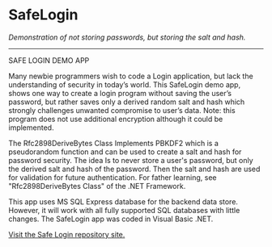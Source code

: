 # SafeLogin
<em>Demonstration of not storing passwords, but storing the salt and hash.</em>
<hr>

SAFE LOGIN DEMO APP

<p>Many newbie programmers wish to code a Login application, but lack the understanding of security in today’s world.  This SafeLogin demo app, shows one way to create a login program without saving the user’s password, but rather saves only a derived random salt and hash which strongly challenges unwanted compromise to user’s data. Note: this program does not use additional encryption although it could be implemented.</p>

<p>The Rfc2898DeriveBytes Class Implements PBKDF2 which is a pseudorandom function and can be used to create a salt and hash for password security. The idea Is to never store a user's password, but only the derived salt and hash of the password. Then the salt and hash are used for validation for future authentication. For father learning, see "Rfc2898DeriveBytes Class" of the .NET Framework.</p>

<p>This app uses MS SQL Express database for the backend data store. However, it will work with all fully supported SQL databases with little changes. The SafeLogin app was coded in Visual Basic .NET.</p>

<p><a href="https://github.com/JayBeeOH/SafeLogin/">Visit the Safe Login repository site.</a></p>
